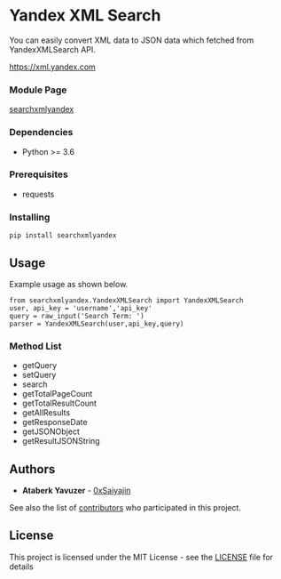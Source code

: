 # Yandex XML Search

You can easily convert XML data to JSON data which fetched from YandexXMLSearch API.

https://xml.yandex.com

### Module Page

[searchxmlyandex](https://pypi.org/project/searchxmlyandex/)

### Dependencies

* Python >= 3.6

### Prerequisites

* requests

### Installing
```
pip install searchxmlyandex
```

## Usage

Example usage as shown below.

```
from searchxmlyandex.YandexXMLSearch import YandexXMLSearch
user, api_key = 'username','api_key'
query = raw_input('Search Term: ')
parser = YandexXMLSearch(user,api_key,query)
```

### Method List

* getQuery
* setQuery
* search
* getTotalPageCount
* getTotalResultCount
* getAllResults
* getResponseDate
* getJSONObject
* getResultJSONString

## Authors

* **Ataberk Yavuzer** - [0xSaiyajin](https://github.com/0xSaiyajin)

See also the list of [contributors](https://github.com/0xSaiyajin/searchxmlyandex/contributors) who participated in this project.

## License

This project is licensed under the MIT License - see the [LICENSE](LICENSE) file for details
